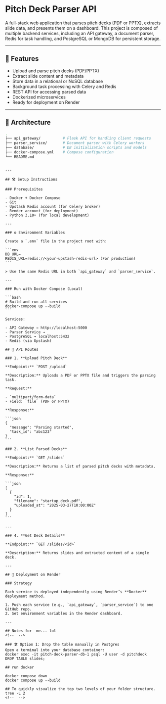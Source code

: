 # Pitch Deck Parser API

A full-stack web application that parses pitch decks (PDF or PPTX), extracts slide data, and presents them on a dashboard. This project is composed of multiple backend services, including an API gateway, a document parser, Redis for task handling, and PostgreSQL or MongoDB for persistent storage.

---

## 🚀 Features

- Upload and parse pitch decks (PDF/PPTX)
- Extract slide content and metadata
- Store data in a relational or NoSQL database
- Background task processing with Celery and Redis
- REST API for accessing parsed data
- Dockerized microservices
- Ready for deployment on Render

---

## 🧱 Architecture

```bash
.
├── api_gateway/          # Flask API for handling client requests
├── parser_service/       # Document parser with Celery workers
├── database/             # DB initialization scripts and models
├── docker-compose.yml    # Compose configuration
└── README.md
```

````

---

## 🛠️ Setup Instructions

### Prerequisites

- Docker + Docker Compose
- Git
- Upstash Redis account (for Celery broker)
- Render account (for deployment)
- Python 3.10+ (for local development)

---

### ⚙️ Environment Variables

Create a `.env` file in the project root with:

```env
DB_URL=
REDIS_URL=redis://<your-upstash-redis-url> (For production)
```

> Use the same Redis URL in both `api_gateway` and `parser_service`.

---

### Run with Docker Compose (Local)

```bash
# Build and run all services
docker-compose up --build
```

Services:

- API Gateway → http://localhost:5000
- Parser Service →
- PostgreSQL → localhost:5432
- Redis (via Upstash)

## 📮 API Routes

### 1. **Upload Pitch Deck**

**Endpoint:** `POST /upload`

**Description:** Uploads a PDF or PPTX file and triggers the parsing task.

**Request:**

- `multipart/form-data`
- Field: `file` (PDF or PPTX)

**Response:**

```json
{
  "message": "Parsing started",
  "task_id": "abc123"
}
```

### 2. **List Parsed Decks**

**Endpoint:** `GET /slides`

**Description:** Returns a list of parsed pitch decks with metadata.

**Response:**

```json
[
  {
    "id": 1,
    "filename": "startup_deck.pdf",
    "uploaded_at": "2025-03-27T10:00:00Z"
  }
]
```

---

### 4. **Get Deck Details**

**Endpoint:** `GET /slides/<id>`

**Description:** Returns slides and extracted content of a single deck.

---

## 🚀 Deployment on Render

### Strategy

Each service is deployed independently using Render’s **Docker** deployment method.

1. Push each service (e.g., `api_gateway`, `parser_service`) to one GitHub repo.
2. Set environment variables in the Render dashboard.

---

## Notes for  me... lol
<!--  -->

### 🛠 Option 1: Drop the table manually in Postgres
Open a terminal into your database container:
docker exec -it pitch-deck-parser-db-1 psql -U user -d pitchdeck
DROP TABLE slides;

## run docker

docker compose down
docker compose up --build

## To quickly visualize the top two levels of your folder structure.
tree -L 2
<!--  -->
````
